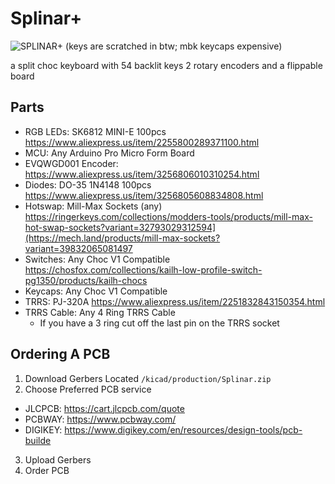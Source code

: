 # Splinar+

![SPLINAR+](https://github.com/Minecatr/keyboards/assets/82689952/dd9eb8d7-dbf1-4457-82e7-535c85afdfb5)
(keys are scratched in btw; mbk keycaps expensive)

a split choc keyboard with 54 backlit keys 2 rotary encoders and a flippable board
## Parts
- RGB LEDs: SK6812 MINI-E 100pcs https://www.aliexpress.us/item/2255800289371100.html
- MCU: Any Arduino Pro Micro Form Board
- EVQWGD001 Encoder: https://www.aliexpress.us/item/3256806010310254.html
- Diodes: DO-35 1N4148 100pcs https://www.aliexpress.us/item/3256805608834808.html
- Hotswap: Mill-Max Sockets (any) https://ringerkeys.com/collections/modders-tools/products/mill-max-hot-swap-sockets?variant=32793029312594](https://mech.land/products/mill-max-sockets?variant=39832065081497
- Switches: Any Choc V1 Compatible https://chosfox.com/collections/kailh-low-profile-switch-pg1350/products/kailh-chocs
- Keycaps: Any Choc V1 Compatible
- TRRS: PJ-320A https://www.aliexpress.us/item/2251832843150354.html
- TRRS Cable: Any 4 Ring TRRS Cable
  - If you have a 3 ring cut off the last pin on the TRRS socket
## Ordering A PCB
1. Download Gerbers Located `/kicad/production/Splinar.zip`
2. Choose Preferred PCB service
  - JLCPCB: https://cart.jlcpcb.com/quote
  - PCBWAY: https://www.pcbway.com/
  - DIGIKEY: https://www.digikey.com/en/resources/design-tools/pcb-builde
3. Upload Gerbers
4. Order PCB


